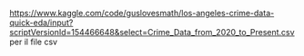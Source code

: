https://www.kaggle.com/code/guslovesmath/los-angeles-crime-data-quick-eda/input?scriptVersionId=154466648&select=Crime_Data_from_2020_to_Present.csv
per il file csv
